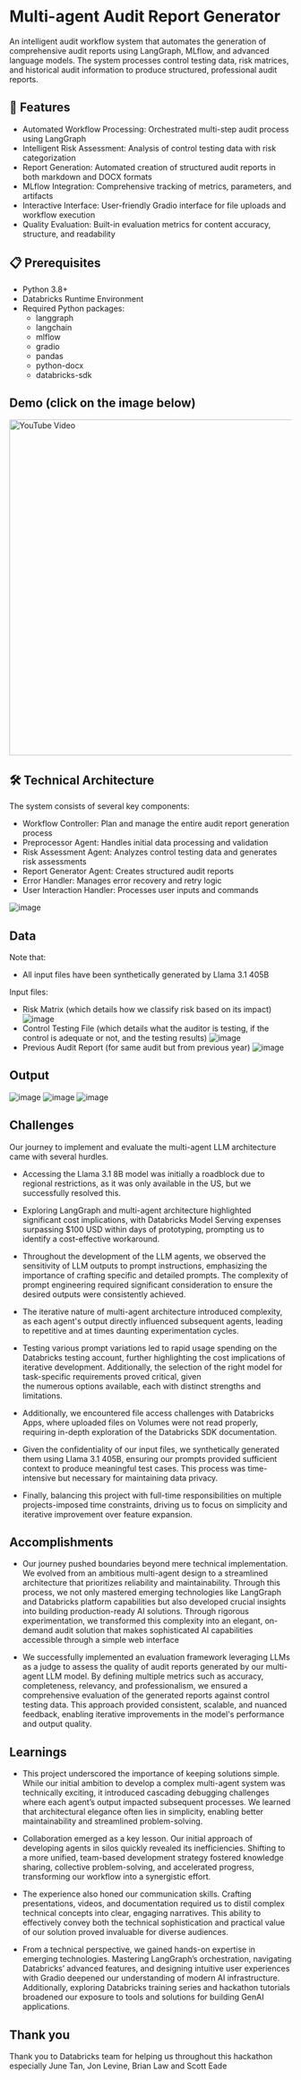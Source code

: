 # Multi-agent Audit Report Generator

An intelligent audit workflow system that automates the generation of comprehensive audit reports using LangGraph, MLflow, and advanced language models. The system processes control testing data, risk matrices, and historical audit information to produce structured, professional audit reports.

## 🌟 Features

- Automated Workflow Processing: Orchestrated multi-step audit process using LangGraph
- Intelligent Risk Assessment: Analysis of control testing data with risk categorization
- Report Generation: Automated creation of structured audit reports in both markdown and DOCX formats
- MLflow Integration: Comprehensive tracking of metrics, parameters, and artifacts
- Interactive Interface: User-friendly Gradio interface for file uploads and workflow execution
- Quality Evaluation: Built-in evaluation metrics for content accuracy, structure, and readability

## 📋 Prerequisites

- Python 3.8+
- Databricks Runtime Environment
- Required Python packages:
  - langgraph
  - langchain
  - mlflow
  - gradio
  - pandas
  - python-docx
  - databricks-sdk

## Demo (click on the image below)
<a href="https://www.youtube.com/watch?v=2V_gO0vBh2U" target="_blank">
    <img src="https://img.youtube.com/vi/2V_gO0vBh2U/0.jpg" alt="YouTube Video" width="600">
</a>

## 🛠 Technical Architecture

The system consists of several key components:

- Workflow Controller: Plan and manage the entire audit report generation process
- Preprocessor Agent: Handles initial data processing and validation
- Risk Assessment Agent: Analyzes control testing data and generates risk assessments
- Report Generator Agent: Creates structured audit reports
- Error Handler: Manages error recovery and retry logic
- User Interaction Handler: Processes user inputs and commands

![image](https://github.com/user-attachments/assets/3bbd5a94-0e98-41bf-94b8-5d1f8053b979)

## Data 
Note that:
- All input files have been synthetically generated by Llama 3.1 405B

Input files:
- Risk Matrix (which details how we classify risk based on its impact)
![image](https://github.com/user-attachments/assets/09739bd1-7748-4165-81fa-d15066415371)
- Control Testing File (which details what the auditor is testing, if the control is adequate or not, and the testing results)
![image](https://github.com/user-attachments/assets/4f863512-c98d-4ad9-97fc-c3ba416b1ce0)
- Previous Audit Report (for same audit but from previous year)
![image](https://github.com/user-attachments/assets/7e4e95f7-8d2f-4242-8a1a-57170df99e7b)

## Output
![image](https://github.com/user-attachments/assets/5ab063df-1dfa-4d53-8221-5f1ed852d658)
![image](https://github.com/user-attachments/assets/af18e448-a11d-4d2e-82c7-9fa77ea42203)
![image](https://github.com/user-attachments/assets/73155e19-3454-4a6a-8de7-998a81b0c3d1)




## Challenges
Our journey to implement and evaluate the multi-agent LLM architecture came with several hurdles.  

- Accessing the Llama 3.1 8B model was initially a roadblock due to regional restrictions, as it was only available in the US, but we successfully resolved this.  

- Exploring LangGraph and multi-agent architecture highlighted significant cost implications, with Databricks Model Serving expenses surpassing $100 USD within days of prototyping, prompting us to identify a cost-effective workaround. 

- Throughout the development of the LLM agents, we observed the sensitivity of LLM outputs to prompt instructions, emphasizing the importance of crafting specific and detailed prompts. The complexity of prompt engineering required significant consideration to ensure 
 the desired outputs were consistently achieved. 

- The iterative nature of multi-agent architecture introduced complexity, as each agent's output directly influenced subsequent agents, leading to repetitive and at times daunting experimentation cycles.  

- Testing various prompt variations led to rapid usage spending on the Databricks testing account, further highlighting the cost implications of iterative development. Additionally, the selection of the right model for task-specific requirements proved critical, given   
 the numerous options available, each with distinct strengths and limitations. 

- Additionally, we encountered file access challenges with Databricks Apps, where uploaded files on Volumes were not read properly, requiring in-depth exploration of the Databricks SDK documentation. 

- Given the confidentiality of our input files, we synthetically generated them using Llama 3.1 405B, ensuring our prompts provided sufficient context to produce meaningful test cases. This process was time-intensive but necessary for maintaining data privacy.  

- Finally, balancing this project with full-time responsibilities on multiple projects-imposed time constraints, driving us to focus on simplicity and iterative improvement over feature expansion. 

## Accomplishments
- Our journey pushed boundaries beyond mere technical implementation. We evolved from an ambitious multi-agent design to a streamlined architecture that prioritizes reliability and maintainability. Through this process, we not only mastered emerging technologies like 
 LangGraph and Databricks platform capabilities but also developed crucial insights into building production-ready AI solutions. Through rigorous experimentation, we transformed this complexity into an elegant, on-demand audit solution that makes sophisticated AI 
 capabilities accessible through a simple web interface 

- We successfully implemented an evaluation framework leveraging LLMs as a judge to assess the quality of audit reports generated by our multi-agent LLM model. By defining multiple metrics such as accuracy, completeness, relevancy, and professionalism, we ensured a 
 comprehensive evaluation of the generated reports against control testing data. This approach provided consistent, scalable, and nuanced feedback, enabling iterative improvements in the model's performance and output quality. 
## Learnings
- This project underscored the importance of keeping solutions simple. While our initial ambition to develop a complex multi-agent system was technically exciting, it introduced cascading debugging challenges where each agent’s output impacted subsequent processes. We 
 learned that architectural elegance often lies in simplicity, enabling better maintainability and streamlined problem-solving.   

- Collaboration emerged as a key lesson. Our initial approach of developing agents in silos quickly revealed its inefficiencies. Shifting to a more unified, team-based development strategy fostered knowledge sharing, collective problem-solving, and accelerated 
 progress, transforming our workflow into a synergistic effort.   

- The experience also honed our communication skills. Crafting presentations, videos, and documentation required us to distil complex technical concepts into clear, engaging narratives. This ability to effectively convey both the technical sophistication and practical 
 value of our solution proved invaluable for diverse audiences.    

- From a technical perspective, we gained hands-on expertise in emerging technologies. Mastering LangGraph’s orchestration, navigating Databricks’ advanced features, and designing intuitive user experiences with Gradio deepened our understanding of modern AI 
 infrastructure. Additionally, exploring Databricks training series and hackathon tutorials broadened our exposure to tools and solutions for building GenAI applications.  
## Thank you
Thank you to Databricks team for helping us throughout this hackathon especially June Tan, Jon Levine, Brian Law and Scott Eade
